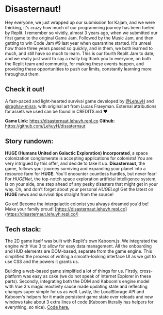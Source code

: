 # Disasternaut!

Hey everyone, we just wrapped up our submission for Kajam, and we were thinking, it's crazy how much of our programming journey has been fueled by Replit. I remember so vividly, almost 3 years ago, when we submitted our first game to the original Game Jam. Followed by the Music Jam, and then getting to win Code Jam #9 last year when quarantine started. It's unreal how those three years passed so quickly, and in them, we both learned to much, and still have so much to learn. This is our fourth Replit Jam to date, and we really just want to say a really big thank you to everyone, on both the Replit team and community, for making these events happen, and providing these opportunities to push our limits, constantly learning more throughout them.

## Check it out!

A fast-paced and light-hearted survival game developed by [@LehuyH](https://github.com/LehuyH) and [@raghav-misra](https://github.com/raghav-misra), with original art from Lucas Fraeyman.
External attributions for assets we used can be found in CREDITS.md ❤️

**Game Link:** https://disasternaut.lehuyh.repl.co
**Github:** https://github.com/LehuyH/disasternaut

## Story rundown:

**HUGE (Humans United on Galactic Exploration) Incorporated**, a space colonization conglomerate is accepting applications for colonists! You are very intrigued by this offer, and decide to take it up. **Disasternaut**, the game, follows your journey surviving and expanding your planet into a resource farm for **HUGE**. You'll encounter countless hurdles, but never fear! For *HUGENet*, the top-notch space exploration artificial intelligence system, is on your side, one step ahead of any pesky disasters that might get in your way. Oh, and don't forget about your personal *HUGELog*! Get the latest on **HUGE** news and survival tips straight from the source!

Go on! Become the intergalactic colonist you always dreamed you'd be! Make your family proud! [https://disasternaut.lehuyh.repl.co](https://disasternaut.lehuyh.repl.co/)    

## Tech stack:

The 2D game itself was built with Replit's own Kaboom.js. We integrated the engine with Vue 3 to allow for easy data management. All the onboarding and HUD elements are DOM-based, separate from the game engine. This simplified the process of writing a smooth-looking interface UI as we got to use CSS and the powers it grants us. 

Building a web-based game simplified a lot of things for us. Firstly, cross-platform was easy as cake (we do not speak of Internet Explorer in these parts). Secondly, integrating both the DOM and Kaboom's engine model with Vue 3's magic reactivity sauce made updating state and reflecting changes super simple for us as well. Lastly, the LocalStorage API and Kaboom's helpers for it made persistent game state over reloads and new windows take about 3 extra lines of code (Kaboom literally has helpers for everything, so nice). [Code here.](https://github.com/LehuyH/disasternaut)

